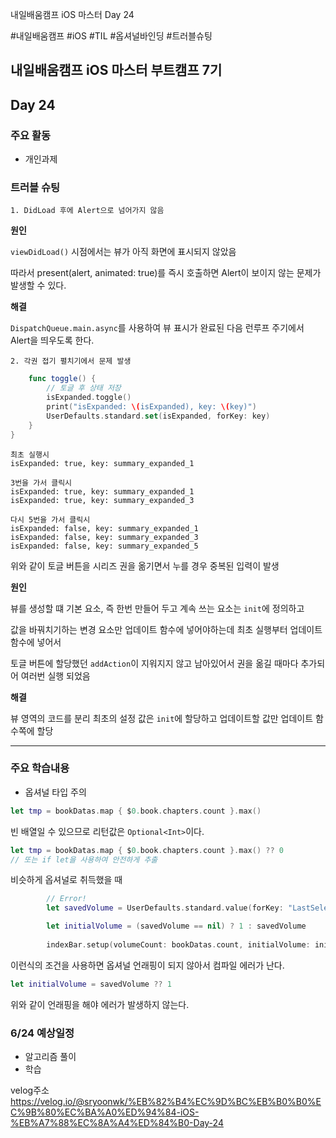 
내일배움캠프 iOS 마스터 Day 24

#내일배움캠프 #iOS #TIL #옵셔널바인딩 #트러블슈팅

## 내일배움캠프 iOS 마스터 부트캠프 7기

## Day 24

### 주요 활동
- 개인과제

### 트러블 슈팅

 `1. DidLoad 후에 Alert으로 넘어가지 않음`

**원인**

 `viewDidLoad()` 시점에서는 뷰가 아직 화면에 표시되지 않았음

따라서 present(alert, animated: true)를 즉시 호출하면 Alert이 보이지 않는 문제가 발생할 수 있다.

**해결**

`DispatchQueue.main.async`를 사용하여 뷰 표시가 완료된 다음 런루프 주기에서 Alert을 띄우도록 한다.


`2. 각권 접기 펼치기에서 문제 발생`

```swift
    func toggle() {
        // 토글 후 상태 저장
        isExpanded.toggle()
        print("isExpanded: \(isExpanded), key: \(key)")
        UserDefaults.standard.set(isExpanded, forKey: key)
    }
}
```

```text
최초 실행시
isExpanded: true, key: summary_expanded_1

3번을 가서 클릭시
isExpanded: true, key: summary_expanded_1
isExpanded: true, key: summary_expanded_3

다시 5번을 가서 클릭시
isExpanded: false, key: summary_expanded_1
isExpanded: false, key: summary_expanded_3
isExpanded: false, key: summary_expanded_5
```

위와 같이 토글 버튼을 시리즈 권을 옮기면서 누를 경우 중복된 입력이 발생

**원인**

뷰를 생성할 떄 기본 요소, 즉 한번 만들어 두고 계속 쓰는 요소는 `init`에 정의하고

값을 바꿔치기하는 변경 요소만 업데이트 함수에 넣어야하는데 최초 실행부터 업데이트 함수에 넣어서

토글 버튼에 할당했던 `addAction`이 지워지지 않고 남아있어서 권을 옮길 때마다 추가되어 여러번 실행 되었음

**해결**

뷰 영역의 코드를 분리 최초의 설정 값은 `init`에 할당하고 업데이트할 값만 업데이트 함수쪽에 할당

---

### 주요 학습내용

- 옵셔널 타입 주의

```swift
let tmp = bookDatas.map { $0.book.chapters.count }.max()
```

빈 배열일 수 있으므로 리턴값은 `Optional<Int>`이다.

```swift
let tmp = bookDatas.map { $0.book.chapters.count }.max() ?? 0
// 또는 if let을 사용하여 안전하게 추출
```

비슷하게 옵셔널로 취득했을 때
```swift
        // Error!
        let savedVolume = UserDefaults.standard.value(forKey: "LastSelectedVolume") as? Int

        let initialVolume = (savedVolume == nil) ? 1 : savedVolume
        
        indexBar.setup(volumeCount: bookDatas.count, initialVolume: initialVolume)
```

이런식의 조건을 사용하면 옵셔널 언래핑이 되지 않아서 컴파일 에러가 난다.

```swift
let initialVolume = savedVolume ?? 1
```

위와 같이 언래핑을 해야 에러가 발생하지 않는다.

### 6/24 예상일정

- 알고리즘 풀이
- 학습


velog주소   
https://velog.io/@sryoonwk/%EB%82%B4%EC%9D%BC%EB%B0%B0%EC%9B%80%EC%BA%A0%ED%94%84-iOS-%EB%A7%88%EC%8A%A4%ED%84%B0-Day-24